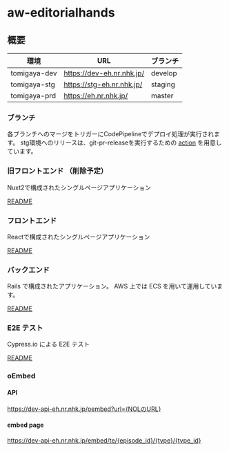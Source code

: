 # aw-editorialhands
## 概要

| 環境 | URL | ブランチ |
| -------- | -------- | -------- |
| tomigaya-dev     | https://dev-eh.nr.nhk.jp/   | develop     |
| tomigaya-stg     | https://stg-eh.nr.nhk.jp/   | staging     |
| tomigaya-prd     | https://eh.nr.nhk.jp/   | master     |

### ブランチ
各ブランチへのマージをトリガーにCodePipelineでデプロイ処理が実行されます。
stg環境へのリリースは、git-pr-releaseを実行するための [action](https://github.com/d7lab/aw-editorialhands/actions/workflows/stg-release.yml) を用意しています。 

### 旧フロントエンド （削除予定）

Nuxt2で構成されたシングルページアプリケーション

[README](https://github.com/d7lab/aw-editorialhands/blob/develop/frontend/README.md)

### フロントエンド

Reactで構成されたシングルページアプリケーション

[README](https://github.com/d7lab/aw-editorialhands/blob/develop/frontend-edge/README.md)

### バックエンド

Rails で構成されたアプリケーション。
AWS 上では ECS を用いて運用しています。

[README](https://github.com/d7lab/aw-editorialhands-ui/blob/develop/api-eh/README.md)

### E2E テスト

Cypress.io による E2E テスト

[README](https://github.com/d7lab/aw-editorialhands-ui/blob/develop/e2e/README.md)

### oEmbed

#### API

https://dev-api-eh.nr.nhk.jp/oembed?url={NOLのURL}

#### embed page

https://dev-api-eh.nr.nhk.jp/embed/te/{episode_id}/{type}/{type_id}
